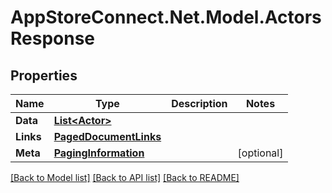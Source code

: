 # AppStoreConnect.Net.Model.ActorsResponse

## Properties

Name | Type | Description | Notes
------------ | ------------- | ------------- | -------------
**Data** | [**List&lt;Actor&gt;**](Actor.md) |  | 
**Links** | [**PagedDocumentLinks**](PagedDocumentLinks.md) |  | 
**Meta** | [**PagingInformation**](PagingInformation.md) |  | [optional] 

[[Back to Model list]](../README.md#documentation-for-models) [[Back to API list]](../README.md#documentation-for-api-endpoints) [[Back to README]](../README.md)


